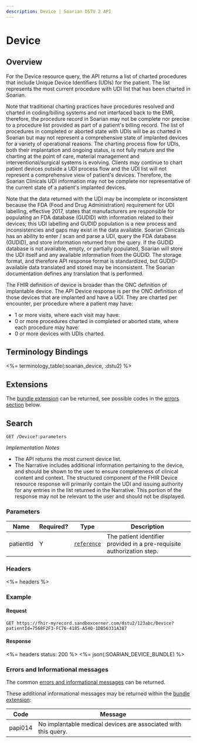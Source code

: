 ```yaml
---
description: Device | Soarian DSTU 2 API
---
```

 
# Device




## Overview

For the Device resource query, the API returns a list of charted procedures that include Unique Device Identifiers (UDIs) for the patient.  The list represents the most current procedure with UDI list that has been charted in Soarian.

Note that traditional charting practices have procedures resolved and charted in coding/billing systems and not interfaced back to the EMR, therefore, the procedure record in Soarian may not be complete nor precise to a procedure list provided as part of a patient's billing record.  The list of procedures in completed or aborted state with UDIs will be as charted in Soarian but may not represent a comprehensive state of implanted devices for a variety of operational reasons.  The charting process flow for UDIs, both their implantation and ongoing status, is not fully mature and the charting at the point of care, material management and interventional/surgical systems is evolving.  Clients may continue to chart patient devices outside a UDI process flow and the UDI list will not represent a comprehensive view of patient's devices.  Therefore, the Soarian Clinicals UDI information may not be complete nor representative of the current state of a patient's implanted devices. 

Note that the data returned with the UDI may be incomplete or inconsistent because the FDA (Food and Drug Administration) requirement for UDI labelling, effective 2017, states that manufacturers are responsible for populating an FDA database (GUDID) with information related to their devices; this UDI labelling and GUDID population is a new process and inconsistencies and gaps may exist in the data available. Soarian Clinicals has an ability to enter / scan and parse a UDI, query the FDA database (GUDID), and store information returned from the query.  If the GUDID database is not available, empty, or partially populated, Soarian will store the UDI itself and any available information from the GUDID.  The storage format, and therefore API response format is standardized, but GUDID-available data translated and stored may be inconsistent.  The Soarian documentation defines any translation that is performed.  

The FHIR definition of device is broader than the ONC definition of implantable device.  The API Device response is per the ONC definition of those devices that are implanted and have a UDI.  They are charted per encounter, per procedure where a patient may have:

* 1 or more visits, where each visit may have:
* 0 or more procedures charted in completed or aborted state, where each procedure may have:
* 0 or more devices with UDIs charted.

## Terminology Bindings

<%= terminology_table(:soarian_device, :dstu2) %>

## Extensions

The [bundle extension] can be returned, see possible codes in the [errors section] below.


## Search 

	GET /Device?:parameters
	
_Implementation Notes_

* The API returns the most current device list.
* The Narrative includes additional information pertaining to the device, and should be shown to the user to ensure completeness of clinical content and context. The structured component of the FHIR Device resource response will primarily contain the UDI and issuing authority for any entries in the list returned in the Narrative. This portion of the response may not be relevant to the user and should not be displayed. 

### Parameters

 Name      | Required? | Type          | Description
-----------|-----------|---------------|------------------------------------------------------------------------
 patientId | Y         | [`reference`] | The patient identifier provided in a pre-requisite authorization step.

### Headers

<%= headers %>

### Example

#### Request
	
	GET https://fhir-myrecord.sandboxcerner.com/dstu2/123abc/Device?patientId=7568F2F3-FC76-4185-A540-1DB56331A387

#### Response
  
<%= headers status: 200 %>
<%= json(:SOARIAN_DEVICE_BUNDLE) %>

### Errors and Informational messages

The common [errors and informational messages] can be returned.

These additional informational messages may be returned within the [bundle extension]:

 Code    | Message
---------|----------------------------------------------------------------
 papi014 | No implantable medical devices are associated with this query.

[bundle extension]: ../../#bundle-message-extension
[errors section]: #errors-and-informational-messages
[`reference`]: http://hl7.org/fhir/dstu2/search.html#reference
[errors and informational messages]: ../../common-errors
